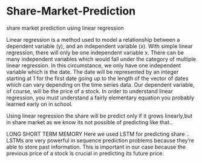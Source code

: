 # Share-Market-Prediction
share market prediction using linear regression

Linear regression is a method used to model a  relationship between a dependent variable (y), and an independent variable (x). With simple linear regression, there will only be one independent variable x. There can be many independent variables which would fall under the category of multiple linear regression. In this circumstance, we only have one independent variable which is the date. The date will be represented by an integer starting at 1 for the first date going up to the length of the vector of dates which can vary depending on the time series data. Our dependent variable, of course, will be the price of a stock. In order to understand linear regression, you must understand a fairly elementary equation you probably learned early on in school.

Using linear regression the share will be predict only if it grows linearly,but in share market as we know its not possible of predicting like that..

LONG SHORT TERM MEMORY
Here we used LSTM for predicting share ..
LSTMs are very powerful in sequence prediction problems because they’re able to store past information. 
This is important in our case because the previous price of a stock is crucial in predicting its future price.

